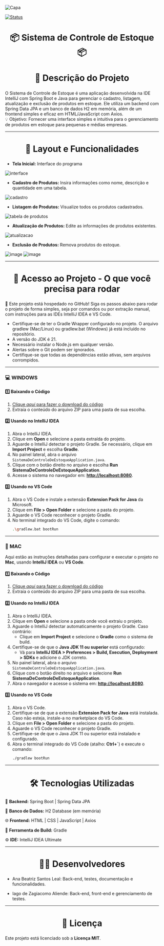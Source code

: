 ![Capa](https://github.com/user-attachments/assets/87e7688c-599d-40a4-bf78-4928a0f1ff1e)

[![Status](https://img.shields.io/badge/Status-Concluído-brightgreen?style=for-the-badge)](https://github.com/seu-usuario/seu-repositorio)

<h1 align="center" style="text-shadow: 2px 2px 5px white;">📦 Sistema de Controle de Estoque 📦</h1>

<h2 align="center" style="font-size: 28px; text-shadow: 2px 2px 5px white;">📝 Descrição do Projeto</h2>

O Sistema de Controle de Estoque é uma aplicação desenvolvida na IDE IntelliJ com Spring Boot e Java para gerenciar o cadastro, listagem, atualização e exclusão de produtos em estoque. Ele utiliza um backend com Spring Data JPA e um banco de dados H2 em memória, além de um frontend simples e eficaz em HTML/JavaScript com Axios.
<br>
💡 Objetivo: Fornecer uma interface simples e intuitiva para o gerenciamento de produtos em estoque para pequenas e médias empresas.
</p>

---

<h2 align="center" style="font-size: 28px; text-shadow: 2px 2px 5px white;">🔧 Layout e Funcionalidades</h2>

- <strong>Tela Inicial:</strong> Interface do programa

![interface](https://github.com/user-attachments/assets/68b6c46f-dc35-434d-90b1-a10e1a5b166d)
  
- <strong>Cadastro de Produtos:</strong> Insira informações como nome, descrição e quantidade em uma tabela.

![cadastro](https://github.com/user-attachments/assets/94bd11b4-dc41-4496-9797-0b33e828f82e)

  
- <strong>Listagem de Produtos:</strong> Visualize todos os produtos cadastrados.

![tabela de produtos](https://github.com/user-attachments/assets/bffd6e5d-aa63-4410-aaae-0ff8c532dde7)

- <strong>Atualização de Produtos:</strong> Edite as informações de produtos existentes.

![atualizacao](https://github.com/user-attachments/assets/77cb346b-ff24-444b-b531-e7def6ff9eab)


- <strong>Exclusão de Produtos:</strong> Remova produtos do estoque.

![image](https://github.com/user-attachments/assets/795eb609-4d5e-4b06-b82f-271c77501dd2)
![image](https://github.com/user-attachments/assets/cd1f8d9a-82ce-4ab1-8054-22d60f8d126d)




---

<h2 align="center" style="font-size: 28px; text-shadow: 2px 2px 5px white;"> 🔗 Acesso ao Projeto - O que você precisa para rodar</h2>

📂 Este projeto está hospedado no GitHub! Siga os passos abaixo para rodar o projeto de forma simples, seja por comandos ou por extração manual, com instruções para as IDEs IntelliJ IDEA e VS Code.

- Certifique-se de ter o Gradle Wrapper configurado no projeto. O arquivo gradlew (Mac/Linux) ou gradlew.bat (Windows) já está incluído no repositório.
- A versão do JDK é 21.
- Necessário instalar o Node.js em qualquer versão.
- Alertas sobre o Git podem ser ignorados.
- Certifique-se que todas as dependências estão ativas, sem arquivos corrompidos.

---

### 💻 **WINDOWS**

#### 1️⃣ Baixando o Código
1. [Clique *aqui* para fazer o download do código](https://github.com/anabsantos25/Sistema_de_Controle_de_Estoque/archive/refs/heads/master.zip)
3. Extraia o conteúdo do arquivo ZIP para uma pasta de sua escolha.

#### 2️⃣ Usando no IntelliJ IDEA
1. Abra o IntelliJ IDEA.
2. Clique em **Open** e selecione a pasta extraída do projeto.
3. Aguarde o IntelliJ detectar o projeto Gradle. Se necessário, clique em **Import Project** e escolha **Gradle**.
4. No painel lateral, abra o arquivo `SistemaDeControleDeEstoqueApplication.java`.
5. Clique com o botão direito no arquivo e escolha **Run SistemaDeControleDeEstoqueApplication**.
6. Acesse o sistema no navegador em: **[http://localhost:8080](http://localhost:8080)**.

#### 3️⃣ Usando no VS Code
1. Abra o VS Code e instale a extensão **Extension Pack for Java** da Microsoft.
2. Clique em **File > Open Folder** e selecione a pasta do projeto.
3. Aguarde o VS Code reconhecer o projeto Gradle.
4. No terminal integrado do VS Code, digite o comando:
   ```bash
   .\gradlew.bat bootRun

---

### 🍎 **MAC**

Aqui estão as instruções detalhadas para configurar e executar o projeto no **Mac**, usando **IntelliJ IDEA** ou **VS Code**.

#### 1️⃣ Baixando o Código
1. [Clique *aqui* para fazer o download do código](https://github.com/anabsantos25/Sistema_de_Controle_de_Estoque/archive/refs/heads/master.zip)
2. Extraia o conteúdo do arquivo ZIP para uma pasta de sua escolha.

#### 2️⃣ Usando no IntelliJ IDEA
1. Abra o IntelliJ IDEA.
2. Clique em **Open** e selecione a pasta onde você extraiu o projeto.
3. Aguarde o IntelliJ detectar automaticamente o projeto Gradle. Caso contrário:
   - Clique em **Import Project** e selecione o **Gradle** como o sistema de build.
4. Certifique-se de que o **Java JDK 11 ou superior** está configurado:
   - Vá para **IntelliJ IDEA > Preferences > Build, Execution, Deployment > SDKs** e adicione o JDK correto.
5. No painel lateral, abra o arquivo `SistemaDeControleDeEstoqueApplication.java`.
6. Clique com o botão direito no arquivo e selecione **Run SistemaDeControleDeEstoqueApplication**.
7. Abra o navegador e acesse o sistema em: **[http://localhost:8080](http://localhost:8080)**.

#### 3️⃣ Usando no VS Code
1. Abra o VS Code.
2. Certifique-se de que a extensão **Extension Pack for Java** está instalada. Caso não esteja, instale-a no marketplace do VS Code.
3. Clique em **File > Open Folder** e selecione a pasta do projeto.
4. Aguarde o VS Code reconhecer o projeto Gradle.
5. Certifique-se de que o Java JDK 11 ou superior está instalado e configurado.
6. Abra o terminal integrado do VS Code (atalho: **Ctrl+`**) e execute o comando:
   ```bash
   ./gradlew bootRun

---

<h2 align="center" style="font-size: 28px; text-shadow: 2px 2px 5px white;">🛠️ Tecnologias Utilizadas</h2>
  
🚀 **Backend:** Spring Boot | Spring Data JPA

📂 **Banco de Dados:** H2 Database (em memória)

🌐 **Frontend:** HTML | CSS | JavaScript | Axios

🔧 **Ferramenta de Build:** Gradle

⚙️ **IDE:** IntelliJ IDEA Ultimate

---

<h2 align="center" style="font-size: 28px; text-shadow: 2px 2px 5px white;">👩‍💻 Desenvolvedores</h2>

- Ana Beatriz Santos Leal: Back-end, testes, documentação e funcionalidades.

- Iago de Zagiacomo Aliende: Back-end, front-end e gerenciamento de testes.

---

<h2 align="center" style="font-size: 28px; text-shadow: 2px 2px 5px white;">📜 Licença</h2>

Este projeto está licenciado sob a <strong>Licença MIT</strong>.
